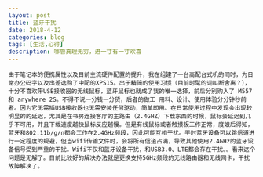 ```yaml
---
layout: post
title: 蓝牙干扰
date: 2018-4-12
categories: blog
tags: [生活,心得]
description: 哪管真理无穷，进一寸有一寸欢喜
---
```


	由于笔记本的便携属性以及目前主流硬件配置的提升，我在组建了一台高配台式机的同时，为日常办公码字以及出差选购了中配的XPS15。出于精简的使用习惯（目前时髦的词叫断舍离？），十分不喜欢带USB接收器的无线鼠标，蓝牙鼠标也就成了我的唯一选择，前后分别购入了 M557和 anywhere 2S。不得不说一分钱一分货，后者的做工 用料、设计、使用体验分分钟秒前者。因为它无需插USB接收器也无需安装任何驱动，简单即用。在日常使用过程中发现会出现较明显的的延迟，尤其是在书房连接客厅的主路由（2.4GHZ）下载东西的时候，鼠标会延迟到几乎不可用，并且下载速度越快鼠标反应越慢。但是有线鼠标或者触摸板工作正常，度娘后得知，蓝牙和802.11b/g/n都会工作在2.4GHz频段，因此可能互相干扰。平时蓝牙设备可以跳信道进行一定程度的规避，但当wifi传输文件时，会将所有信道占满，导致其他使用2.4GHz的蓝牙设备信号受到严重的干扰。Wifi不仅和蓝牙设备干扰，和USB3.0、LTE都会存在干扰。。看来这个问题是无解了。目前比较好的解决办法就是更换支持5GHz频段的无线路由器和无线网卡，干扰故障解决了。













